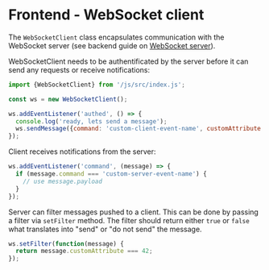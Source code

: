 # Frontend - WebSocket client

The `WebSocketClient` class encapsulates communication with the WebSocket server (see backend guide on [WebSocket server](./websockets.md)).

WebSocketClient needs to be authentificated by the server before it can send any requests or receive notifications:

```js
import {WebSocketClient} from '/js/src/index.js';

const ws = new WebSocketClient();

ws.addEventListener('authed', () => {
  console.log('ready, lets send a message');
  ws.sendMessage({command: 'custom-client-event-name', customAttribute: 123});
});
```

Client receives notifications from the server:
```js
ws.addEventListener('command', (message) => {
  if (message.command === 'custom-server-event-name') {
    // use message.payload
  }
});
```

Server can filter messages pushed to a client. This can be done by passing a filter via `setFilter` method. The filter should return either `true` or `false` what translates into "send" or "do not send" the message.
```js
ws.setFilter(function(message) {
  return message.customAttribute === 42;
});
```
